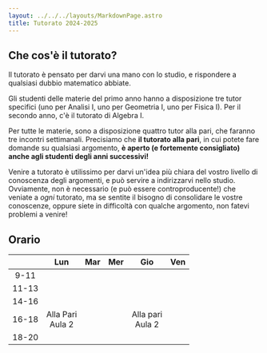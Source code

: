 ```yaml
---
layout: ../../../layouts/MarkdownPage.astro
title: Tutorato 2024-2025
---
```


## Che cos'è il tutorato?

Il tutorato è pensato per darvi una mano con lo studio, e rispondere a qualsiasi dubbio matematico abbiate.

Gli studenti delle materie del primo anno hanno a disposizione tre tutor specifici (uno per Analisi I, uno per Geometria I, uno per Fisica I). Per il secondo anno, c'è il tutorato di Algebra I.

Per tutte le materie, sono a disposizione quattro tutor alla pari, che faranno tre incontri settimanali. Precisiamo che **il tutorato alla pari**, in cui potete fare domande su qualsiasi argomento, **è aperto (e fortemente consigliato) anche agli studenti degli anni successivi!**

Venire a tutorato è utilissimo per darvi un'idea più chiara del vostro livello di conoscenza degli argomenti, e può servire a indirizzarvi nello studio. Ovviamente, non è necessario (e può essere controproducente!) che veniate a _ogni_ tutorato, ma se sentite il bisogno di consolidare le vostre conoscenze, oppure siete in difficoltà con qualche argomento, non fatevi problemi a venire!

## Orario

|  | Lun | Mar | Mer | Gio | Ven |
|:---:|:---:|:---:|:---:|:---:|:---:|
|9-11|  |   |   |  |  |
|11-13|	 |   |   |  | |
|14-16|	 |  | | |  |
|16-18|	Alla Pari<br>Aula 2  | | | Alla pari<br>Aula 2 | |
|18-20|  |   |   |  |  |
